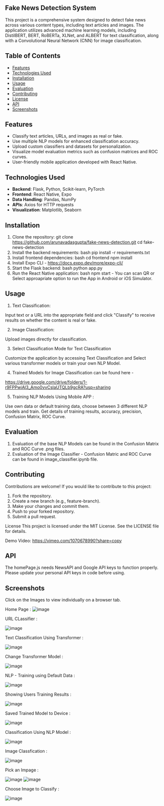 
## Fake News Detection System

This project is a comprehensive system designed to detect fake news across various content types, including text articles and images. 
The application utilizes advanced machine learning models, including DistilBERT, BERT, RoBERTa, XLNet, and ALBERT for text classification, along with a Convolutional Neural Network (CNN) for image classification.

## Table of Contents

- [Features](#features)
- [Technologies Used](#technologies-used)
- [Installation](#installation)
- [Usage](#usage)
- [Evaluation](#Evaluation)
- [Contributing](#contributing)
- [License](#license)
- [API](#APIKeys)
- [Screenshots](#Screenshots)

## Features

- Classify text articles, URLs, and images as real or fake.
- Use multiple NLP models for enhanced classification accuracy.
- Upload custom classifiers and datasets for personalization.
- Visualize model evaluation metrics such as confusion matrices and ROC curves.
- User-friendly mobile application developed with React Native.

## Technologies Used

- **Backend**: Flask, Python, Scikit-learn, PyTorch
- **Frontend**: React Native, Expo
- **Data Handling**: Pandas, NumPy
- **APIs**: Axios for HTTP requests
- **Visualization**: Matplotlib, Seaborn

## Installation

1. Clone the repository: git clone https://github.com/arunavadasgupta/fake-news-detection.git cd fake-news-detection
2. Install the backend requirements: bash pip install -r requirements.txt
3. Install frontend dependencies: bash cd frontend npm install
4. Install Expo CLI - https://docs.expo.dev/more/expo-cli/
5. Start the Flask backend: bash python app.py
6. Run the React Native application: bash npm start - You can scan QR or Select approapriate option to run the App in Android or iOS Simulator.


## Usage

1. Text Classification:

Input text or a URL into the appropriate field and click "Classify" to receive results on whether the content is real or fake.

2. Image Classification:

Upload images directly for classification.

3. Select Classification Mode for Text Classification

Customize the application by accessing Text Classification and Select various transformer models or train your own NLP Model.

4. Trained Models for Image Classification can be found here - 

https://drive.google.com/drive/folders/1-r9FPPwiAl3_Amo0vvCslaUTQLb9gcRA?usp=sharing

5. Training NLP Models Using Mobile APP :

Use own data or default training data, choose between 3 different NLP models and train.
Get  details of training results, accuracy, precision, Confusion Matrix, ROC Curve.


## Evaluation

1. Evaluation of the base NLP Models can be found in the Confusion Matrix and ROC Curve .png files.
2. Evaluation of the Image Classifier - Confusion Matric and ROC Curve can be found in image_classifier.ipynb file.

## Contributing

Contributions are welcome! If you would like to contribute to this project:

1. Fork the repository.
2. Create a new branch (e.g., feature-branch).
3. Make your changes and commit them.
4. Push to your forked repository.
5. Submit a pull request.

License
This project is licensed under the MIT License. See the LICENSE file for details.

Demo Video: 
https://vimeo.com/1070678990?share=copy


## API
The homePage.js needs NewsAPI and Google API keys to function properly.
Please update your personal API keys in code before using.

## Screenshots

Click on the Images to view individually on a browser tab.

Home Page :
![image](https://github.com/user-attachments/assets/5a4ae5a6-06fb-4d10-9cf0-42bc60283700)

URL CLassifier : 

![image](https://github.com/user-attachments/assets/5d0f0154-e992-41dd-a233-81c492a92d42)

Text Classification Using Transformer : 

![image](https://github.com/user-attachments/assets/28ab8f91-5b28-4347-ae0f-e3fba9733d23)

Change Transformer Model : 

![image](https://github.com/user-attachments/assets/3fb30e5c-afea-482b-ab5d-86518659f370)


NLP - Training using Default Data : 

![image](https://github.com/user-attachments/assets/b5f5951d-137d-403b-8ea3-a9a2995a7305)

Showing Users Training Results : 

![image](https://github.com/user-attachments/assets/a6565764-d019-4faf-889a-6eddbaeeed58)

Saved Trained Model to Device : 

![image](https://github.com/user-attachments/assets/ab50b3b1-4120-45f3-8de3-cab9f14d1faf)

Classification Using NLP Model : 

![image](https://github.com/user-attachments/assets/937b9606-5473-4b30-8a9e-de7eef7c6155)

Image Classfication : 

![image](https://github.com/user-attachments/assets/ef6f95bc-67a2-4663-8139-38641f9f5aef)

Pick an Impage : 

![image](https://github.com/user-attachments/assets/e1805f6c-8bc5-428d-8077-e65649415c4e)
![image](https://github.com/user-attachments/assets/9b7271fc-5dea-48f7-a431-ca20dfcb0ae2)

Choose Image to Classify :

![image](https://github.com/user-attachments/assets/50e7a886-2af0-4749-9043-95e1a263e924)





